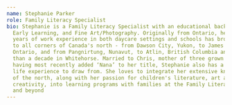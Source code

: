 ```yaml
---
name: Stephanie Parker
role: Family Literacy Specialist
bio: Stephanie is a Family Literacy Specialist with an educational background in
  Early Learning, and Fine Art/Photography. Originally from Ontario, her 35
  years of work experience in both daycare settings and schools has brought her
  to all corners of Canada's north - from Dawson City, Yukon, to James Bay,
  Ontario, and from Pangnirtung, Nunavut, to Atlin, British Columbia and more
  than a decade in Whitehorse. Married to Chris, mother of three grown boys, and
  having most recently added ‘Nana’ to her title, Stephanie also has a wealth of
  life experience to draw from. She loves to integrate her extensive knowledge
  of the north, along with her passion for children's literature, art and
  creativity, into learning programs with families at the Family Literacy Centre
  and beyond
---
```

